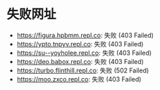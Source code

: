 # 失败网址
- https://figura.hpbmm.repl.co: 失败 (403
Failed)
- https://ypto.tnpyv.repl.co: 失败 (403
Failed)
- https://su--yoyholee.repl.co: 失败 (403
Failed)
- https://deo.babox.repl.co: 失败 (403
Failed)
- https://turbo.flinthill.repl.co: 失败 (502
Failed)
- https://moo.zxco.repl.co: 失败 (403
Failed)
